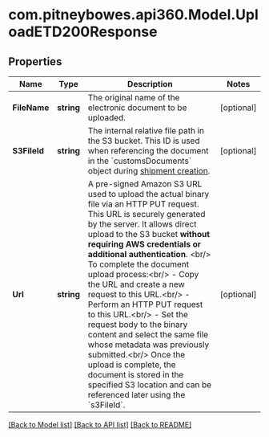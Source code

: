 # com.pitneybowes.api360.Model.UploadETD200Response

## Properties

Name | Type | Description | Notes
------------ | ------------- | ------------- | -------------
**FileName** | **string** | The original name of the electronic document to be uploaded. | [optional] 
**S3FileId** | **string** | The internal relative file path in the S3 bucket. This ID is used when referencing the document in the &#x60;customsDocuments&#x60; object during [shipment creation](/openapi/shipping/operation/createShipment/). | [optional] 
**Url** | **string** | A pre-signed Amazon S3 URL used to upload the actual binary file via an HTTP PUT request. This URL is securely generated by the server. It allows direct upload to the S3 bucket **without requiring AWS credentials or additional authentication**. &lt;br/&gt; To complete the document upload process:&lt;br/&gt; - Copy the URL and create a new request to this URL.&lt;br/&gt; - Perform an HTTP PUT request to this URL.&lt;br/&gt; - Set the request body to the binary content and select the same file whose  metadata was previously submitted.&lt;br/&gt; Once the upload is complete, the document is stored in the specified S3 location and can be referenced later using the &#x60;s3FileId&#x60;.  | [optional] 

[[Back to Model list]](../../README.md#documentation-for-models) [[Back to API list]](../../README.md#documentation-for-api-endpoints) [[Back to README]](../../README.md)

